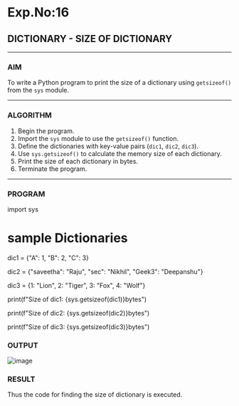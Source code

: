# Exp.No:16  
## DICTIONARY - SIZE OF DICTIONARY

---

### AIM  
To write a Python program to print the size of a dictionary using `getsizeof()` from the `sys` module.

---

### ALGORITHM

1. Begin the program.  
2. Import the `sys` module to use the `getsizeof()` function.  
3. Define the dictionaries with key-value pairs (`dic1`, `dic2`, `dic3`).  
4. Use `sys.getsizeof()` to calculate the memory size of each dictionary.  
5. Print the size of each dictionary in bytes.  
6. Terminate the program.

---

### PROGRAM

import sys
  
# sample Dictionaries

dic1 = {"A": 1, "B": 2, "C": 3} 

dic2 = {"saveetha": "Raju", "sec": "Nikhil", "Geek3": "Deepanshu"}

dic3 = {1: "Lion", 2: "Tiger", 3: "Fox", 4: "Wolf"}

print(f"Size of dic1: {sys.getsizeof(dic1)}bytes")

print(f"Size of dic2: {sys.getsizeof(dic2)}bytes")

print(f"Size of dic3: {sys.getsizeof(dic3)}bytes")





### OUTPUT
![image](https://github.com/user-attachments/assets/cf69fbed-51ca-4395-ad5e-8250913da62f)


### RESULT
Thus the code for finding the size of dictionary is executed.
